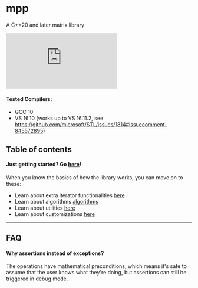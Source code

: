 # mpp

A C++20 and later matrix library

[![Build Status](https://dev.azure.com/samestimable2016/mpp/_apis/build/status/sam20908.mpp?branchName=main)](https://dev.azure.com/samestimable2016/mpp/_build/latest?definitionId=3&branchName=main)

#### Tested Compilers:

* GCC 10
* VS 16.10 (works up to VS 16.11.2, see https://github.com/microsoft/STL/issues/1814#issuecomment-845572895)

## Table of contents

#### Just getting started? Go [here](docs/demo.md)!

When you know the basics of how the library works, you can move on to these:

* Learn about extra iterator functionalities [here](docs/more_iter_funcs.md)
* Learn about algorithms [algorithms](docs/algos.md)
* Learn about utilities [here](docs/utils.md)
* Learn about customizations [here](docs/customize.md)

---

## FAQ

#### Why assertions instead of exceptions?

The operations have mathematical preconditions, which means it's safe to assume that the user knows what they're doing, but assertions can still be triggered in debug mode.
